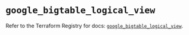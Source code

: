 # `google_bigtable_logical_view`

Refer to the Terraform Registry for docs: [`google_bigtable_logical_view`](https://registry.terraform.io/providers/hashicorp/google-beta/6.42.0/docs/resources/google_bigtable_logical_view).
